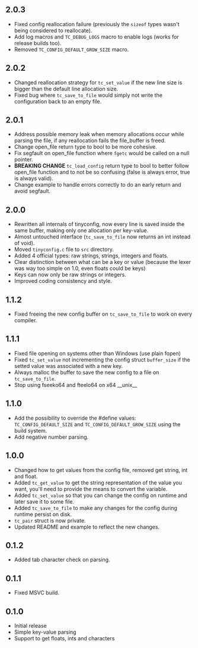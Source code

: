 ## 2.0.3
- Fixed config reallocation failure (previously the `sizeof` types wasn't being considered to reallocate).
- Add log macros and `TC_DEBUG_LOGS` macro to enable logs (works for release builds too).
- Removed `TC_CONFIG_DEFAULT_GROW_SIZE` macro.

## 2.0.2
- Changed reallocation strategy for `tc_set_value` if the new line size is bigger than the default line allocation size.
- Fixed bug where `tc_save_to_file` would simply not write the configuration back to an empty file.

## 2.0.1
- Address possible memory leak when memory allocations occur while parsing the file, if any reallocation fails the file_buffer is freed.
- Change open_file return type to bool to be more cohesive.
- Fix segfault on open_file function where `fgetc` would be called on a null pointer.
- **BREAKING CHANGE** `tc_load_config` return type to bool to better follow open_file function and to not be so confusing (false is always error, true is always valid).
- Change example to handle errors correctly to do an early return and avoid segfault.

## 2.0.0
- Rewritten all internals of tinyconfig, now every line is saved inside the same buffer, making only one allocation per key-value.
- Almost untouched interface (`tc_save_to_file` now returns an int instead of void).
- Moved `tinyconfig.c` file to `src` directory.
- Added 4 official types: raw strings, strings, integers and floats.
- Clear distinction between what can be a key or value (because the lexer was way too simple on 1.0, even floats could be keys)
- Keys can now only be raw strings or integers.
- Improved coding consistency and style.

## 1.1.2
- Fixed freeing the new config buffer on `tc_save_to_file` to work on every compiler.

## 1.1.1
- Fixed file opening on systems other than Windows (use plain fopen)
- Fixed `tc_set_value` not incrementing the config struct `buffer_size` if the setted value was associated with a new key.
- Always malloc the buffer to save the new config to a file on `tc_save_to_file`.
- Stop using fseeko64 and fteelo64 on x64 \_\_unix\_\_

## 1.1.0
- Add the possibility to override the #define values: `TC_CONFIG_DEFAULT_SIZE` and `TC_CONFIG_DEFAULT_GROW_SIZE` using the build system.
- Add negative number parsing.

## 1.0.0
- Changed how to get values from the config file, removed get string, int and float.
- Added `tc_get_value` to get the string representation of the value you want, you'll need to provide the means to convert the variable.
- Added `tc_set_value` so that you can change the config on runtime and later save it to some file.
- Added `tc_save_to_file` to make any changes for the config during runtime persist on disk.
- `tc_pair` struct is now private.
- Updated README and example to reflect the new changes.

## 0.1.2
- Added tab character check on parsing.

## 0.1.1
- Fixed MSVC build.

## 0.1.0
- Initial release
- Simple key-value parsing
- Support to get floats, ints and characters
